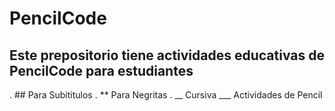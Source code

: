 # PencilCode
## Este prepositorio tiene actividades educativas de PencilCode para estudiantes

. ## Para Subititulos
. ** Para Negritas
. __ Cursiva ___
Actividades de Pencil

